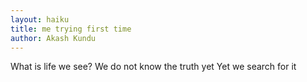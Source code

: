 ```yaml
---
layout: haiku
title: me trying first time
author: Akash Kundu
---
```


What is life we see?
We do not know the truth yet
Yet we search for it
